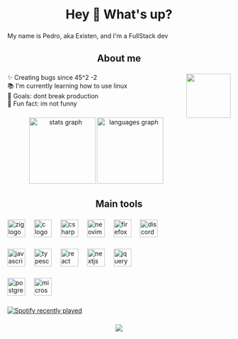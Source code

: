 <h1 align="center">Hey 👋 What's up?</h1>

###

<p align="left">My name is Pedro, aka Existen, and I'm a FullStack dev</p>

###

<h2 align="center">About me</h2>

###

<img align="right" height="100" src="https://c.tenor.com/7QmJ0BX_haYAAAAd/tenor.gif"  />

###

<p align="left">✨ Creating bugs since 45^2 -2<br>📚 I'm currently learning how to use linux<br>🎯 Goals: dont break production<br>🎲 Fun fact: im not funny</p>

###

<div align="center">
  <img src="https://github-readme-stats.vercel.app/api?username=OExistencialista&hide_title=false&hide_rank=false&show_icons=true&include_all_commits=true&count_private=true&disable_animations=false&theme=onedark&locale=en&hide_border=false&order=1" height="150" alt="stats graph"  />
  <img src="https://github-readme-stats.vercel.app/api/top-langs?username=OExistencialista&locale=en&hide_title=false&layout=compact&card_width=320&langs_count=5&theme=onedark&hide_border=false&order=2" height="150" alt="languages graph"  />
</div>

###

<h2 align="center">Main tools</h2>

###

<div align="left">
  <img src="https://cdn.jsdelivr.net/gh/devicons/devicon/icons/zig/zig-original-wordmark.svg" height="40" alt="zig logo"  />
  <img width="12" />
  <img src="https://cdn.jsdelivr.net/gh/devicons/devicon/icons/c/c-plain.svg" height="40" alt="c logo"  />
  <img width="12" />
  <img src="https://cdn.jsdelivr.net/gh/devicons/devicon/icons/csharp/csharp-plain.svg" height="40" alt="csharp logo"  />
  <img width="12" />
  <img src="https://skillicons.dev/icons?i=neovim" height="40" alt="neovim logo"  />
  <img width="12" />
  <img src="https://cdn.jsdelivr.net/gh/devicons/devicon/icons/firefox/firefox-original.svg" height="40" alt="firefox logo"  />
  <img width="12" />
  <img src="https://cdn.simpleicons.org/discord/5865F2" height="40" alt="discord logo"  />
</div>

###

<div align="left">
  <img src="https://cdn.jsdelivr.net/gh/devicons/devicon/icons/javascript/javascript-original.svg" height="40" alt="javascript logo"  />
  <img width="12" />
  <img src="https://cdn.jsdelivr.net/gh/devicons/devicon/icons/typescript/typescript-original.svg" height="40" alt="typescript logo"  />
  <img width="12" />
  <img src="https://cdn.jsdelivr.net/gh/devicons/devicon/icons/react/react-original.svg" height="40" alt="react logo"  />
  <img width="12" />
  <img src="https://cdn.jsdelivr.net/gh/devicons/devicon/icons/nextjs/nextjs-original.svg" height="40" alt="nextjs logo"  />
  <img width="12" />
  <img src="https://cdn.jsdelivr.net/gh/devicons/devicon/icons/jquery/jquery-original.svg" height="40" alt="jquery logo"  />
</div>

###

<div align="left">
  <img src="https://cdn.jsdelivr.net/gh/devicons/devicon/icons/postgresql/postgresql-original.svg" height="40" alt="postgresql logo"  />
  <img width="12" />
  <img src="https://cdn.jsdelivr.net/gh/devicons/devicon/icons/microsoftsqlserver/microsoftsqlserver-plain-wordmark.svg" height="40" alt="microsoftsqlserver logo"  />
</div>

###

<div align="left">
  <a href="https://open.spotify.com/user/Exitencisalista">
    <img src="https://spotify-recently-played-readme.vercel.app/api?user=31zluwzyjgefz6n3mnbr57xxdrru&unique={true|1|on|yes}" alt="Spotify recently played"  />
  </a>
</div>

###

<div align="center">
  <img src="https://profile-counter.glitch.me/OExistencialista/count.svg?"  />
</div>

###

